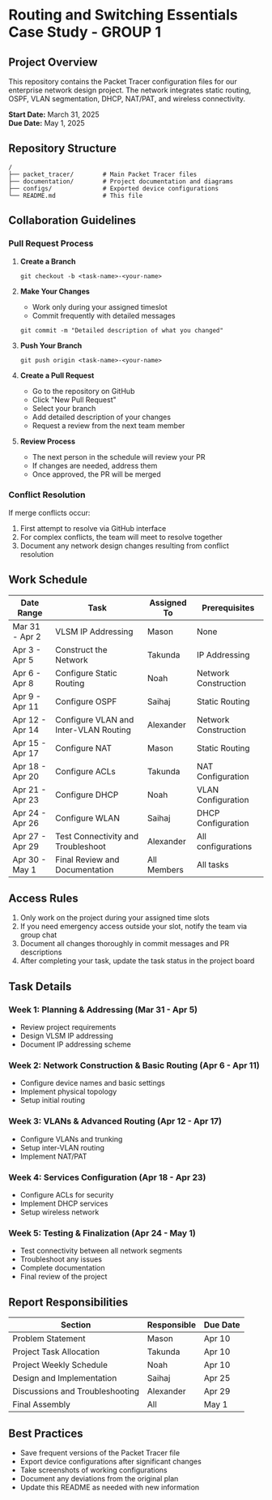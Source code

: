 # Routing and Switching Essentials Case Study - GROUP 1

## Project Overview
This repository contains the Packet Tracer configuration files for our enterprise network design project. The network integrates static routing, OSPF, VLAN segmentation, DHCP, NAT/PAT, and wireless connectivity.

**Start Date:** March 31, 2025  
**Due Date:** May 1, 2025

## Repository Structure
```
/
├── packet_tracer/        # Main Packet Tracer files 
├── documentation/        # Project documentation and diagrams
├── configs/              # Exported device configurations
└── README.md             # This file
```

## Collaboration Guidelines

### Pull Request Process
1. **Create a Branch**
   ```
   git checkout -b <task-name>-<your-name>
   ```

2. **Make Your Changes**
   - Work only during your assigned timeslot
   - Commit frequently with detailed messages
   ```
   git commit -m "Detailed description of what you changed"
   ```

3. **Push Your Branch**
   ```
   git push origin <task-name>-<your-name>
   ```

4. **Create a Pull Request**
   - Go to the repository on GitHub
   - Click "New Pull Request"
   - Select your branch
   - Add detailed description of your changes
   - Request a review from the next team member

5. **Review Process**
   - The next person in the schedule will review your PR
   - If changes are needed, address them
   - Once approved, the PR will be merged

### Conflict Resolution
If merge conflicts occur:
1. First attempt to resolve via GitHub interface
2. For complex conflicts, the team will meet to resolve together
3. Document any network design changes resulting from conflict resolution

## Work Schedule

| Date Range | Task | Assigned To | Prerequisites |
|------------|------|-------------|---------------|
| Mar 31 - Apr 2 | VLSM IP Addressing | Mason | None |
| Apr 3 - Apr 5 | Construct the Network | Takunda | IP Addressing |
| Apr 6 - Apr 8 | Configure Static Routing | Noah | Network Construction |
| Apr 9 - Apr 11 | Configure OSPF | Saihaj | Static Routing |
| Apr 12 - Apr 14 | Configure VLAN and Inter-VLAN Routing | Alexander | Network Construction |
| Apr 15 - Apr 17 | Configure NAT | Mason | Static Routing |
| Apr 18 - Apr 20 | Configure ACLs | Takunda | NAT Configuration |
| Apr 21 - Apr 23 | Configure DHCP | Noah | VLAN Configuration |
| Apr 24 - Apr 26 | Configure WLAN | Saihaj | DHCP Configuration |
| Apr 27 - Apr 29 | Test Connectivity and Troubleshoot | Alexander | All configurations |
| Apr 30 - May 1 | Final Review and Documentation | All Members | All tasks |

## Access Rules
1. Only work on the project during your assigned time slots
2. If you need emergency access outside your slot, notify the team via group chat
3. Document all changes thoroughly in commit messages and PR descriptions
4. After completing your task, update the task status in the project board

## Task Details

### Week 1: Planning & Addressing (Mar 31 - Apr 5)
- Review project requirements
- Design VLSM IP addressing
- Document IP addressing scheme

### Week 2: Network Construction & Basic Routing (Apr 6 - Apr 11)
- Configure device names and basic settings
- Implement physical topology
- Setup initial routing

### Week 3: VLANs & Advanced Routing (Apr 12 - Apr 17)
- Configure VLANs and trunking
- Setup inter-VLAN routing
- Implement NAT/PAT

### Week 4: Services Configuration (Apr 18 - Apr 23)
- Configure ACLs for security
- Implement DHCP services
- Setup wireless network

### Week 5: Testing & Finalization (Apr 24 - May 1)
- Test connectivity between all network segments
- Troubleshoot any issues
- Complete documentation
- Final review of the project

## Report Responsibilities

| Section | Responsible | Due Date |
|---------|-------------|----------|
| Problem Statement | Mason | Apr 10 |
| Project Task Allocation | Takunda | Apr 10 |
| Project Weekly Schedule | Noah | Apr 10 |
| Design and Implementation | Saihaj | Apr 25 |
| Discussions and Troubleshooting | Alexander | Apr 29 |
| Final Assembly | All | May 1 |

## Best Practices
- Save frequent versions of the Packet Tracer file
- Export device configurations after significant changes
- Take screenshots of working configurations
- Document any deviations from the original plan
- Update this README as needed with new information
